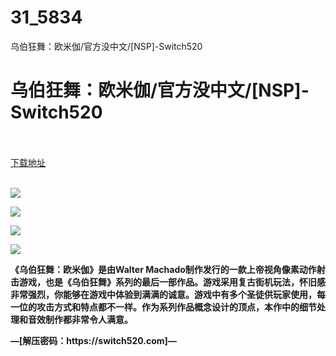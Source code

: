 # 31_5834
乌伯狂舞：欧米伽/官方没中文/[NSP]-Switch520
# 乌伯狂舞：欧米伽/官方没中文/[NSP]-Switch520
 <br/></br>
[下载地址](https://www.switch520.cc/article/5834 "下载地址")
<br/></br>

<p><img src="https://www.switch520.cc/muke_img/upload_art_editor_20201107-1_cd91270ae871b6e324cda05a34d115f6.jpg"></p>
<p><img src="https://www.switch520.cc/muke_img/upload_art_editor_20201107-1_32811cf9ff283fd7e465907e7c50d964.jpg"></p>
<p><img src="https://www.switch520.cc/muke_img/upload_art_editor_20201107-1_3a8a78a75f2c226ea7887164d1e7e401.jpg"></p>
<p><img src="https://www.switch520.cc/muke_img/upload_art_editor_20201107-1_782e23ec60c4af5b227c3794b949851f.jpg"></p>
<p></p>
<p><span><strong>《乌伯狂舞：欧米伽》是由Walter Machado制作发行的一款上帝视角像素动作射击游戏，也是《乌伯狂舞》系列的最后一部作品。游戏采用复古街机玩法，怀旧感非常强烈，你能够在游戏中体验到满满的诚意。游戏中有多个圣徒供玩家使用，每一位的攻击方式和特点都不一样。作为系列作品概念设计的顶点，本作中的细节处理和音效制作都非常令人满意。</strong></span></p>
<p><span><strong>—[解压密码：https://switch520.com]—</strong></span></p>
